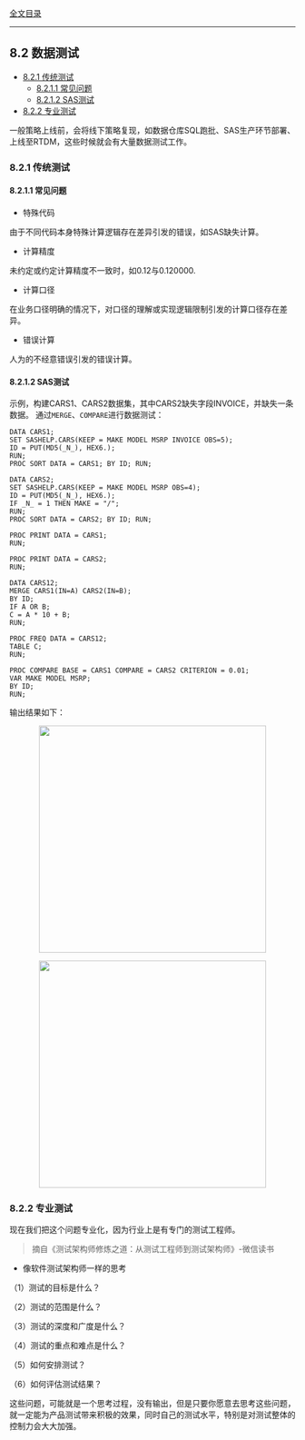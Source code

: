 [全文目录](https://aistudio.baidu.com/projectdetail/8623759)

---

## 8.2 数据测试

- [8.2.1 传统测试](#821-传统测试)
  - [8.2.1.1 常见问题](#8211-常见问题)
  - [8.2.1.2 SAS测试](#8212-sas测试)
- [8.2.2 专业测试](#822-专业测试)

一般策略上线前，会将线下策略复现，如数据仓库SQL跑批、SAS生产环节部署、上线至RTDM，这些时候就会有大量数据测试工作。
### 8.2.1 传统测试
#### 8.2.1.1 常见问题

- 特殊代码

由于不同代码本身特殊计算逻辑存在差异引发的错误，如SAS缺失计算。

- 计算精度

未约定或约定计算精度不一致时，如0.12与0.120000.

- 计算口径

在业务口径明确的情况下，对口径的理解或实现逻辑限制引发的计算口径存在差异。

- 错误计算

人为的不经意错误引发的错误计算。

#### 8.2.1.2 SAS测试
示例，构建CARS1、CARS2数据集，其中CARS2缺失字段INVOICE，并缺失一条数据。
通过`MERGE`、`COMPARE`进行数据测试：

```sas
DATA CARS1;
SET SASHELP.CARS(KEEP = MAKE MODEL MSRP INVOICE OBS=5);
ID = PUT(MD5(_N_), HEX6.);
RUN;
PROC SORT DATA = CARS1; BY ID; RUN;

DATA CARS2;
SET SASHELP.CARS(KEEP = MAKE MODEL MSRP OBS=4);
ID = PUT(MD5(_N_), HEX6.);
IF _N_ = 1 THEN MAKE = "/";
RUN;
PROC SORT DATA = CARS2; BY ID; RUN;

PROC PRINT DATA = CARS1;
RUN;

PROC PRINT DATA = CARS2;
RUN;

DATA CARS12;
MERGE CARS1(IN=A) CARS2(IN=B);
BY ID;
IF A OR B;
C = A * 10 + B;
RUN;

PROC FREQ DATA = CARS12;
TABLE C;
RUN;

PROC COMPARE BASE = CARS1 COMPARE = CARS2 CRITERION = 0.01;
VAR MAKE MODEL MSRP;
BY ID;
RUN;
```

输出结果如下：

<p align="center">
<img src="https://tjt.obs.cn-southwest-2.myhuaweicloud.com/ds/Z/8.2.1.2-000.png" width=400>
</p>

<p align="center">
<img src="https://tjt.obs.cn-southwest-2.myhuaweicloud.com/ds/Z/8.2.1.2-001.png" width=400>
</p>


### 8.2.2 专业测试
现在我们把这个问题专业化，因为行业上是有专门的测试工程师。
> 摘自《测试架构师修炼之道：从测试工程师到测试架构师》-微信读书


- 像软件测试架构师一样的思考

（1）测试的目标是什么？

（2）测试的范围是什么？

（3）测试的深度和广度是什么？

（4）测试的重点和难点是什么？

（5）如何安排测试？

（6）如何评估测试结果？

这些问题，可能就是一个思考过程，没有输出，但是只要你愿意去思考这些问题，就一定能为产品测试带来积极的效果，同时自己的测试水平，特别是对测试整体的控制力会大大加强。
